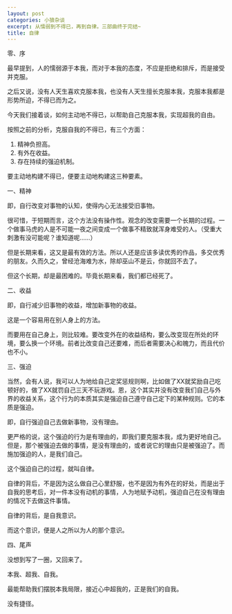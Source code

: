 ```yaml
---
layout: post
categories: 小狼杂谈
excerpt: 从懦弱到不得已，再到自律。三部曲终于完结~
title: 自律
---
```


零、序

最早提到，人的懦弱源于本我，而对于本我的态度，不应是拒绝和排斥，而是接受并克服。

之后又说，没有人天生喜欢克服本我，也没有人天生擅长克服本我，克服本我都是形势所迫，不得已而为之。

今天我们接着谈，如何主动地不得已，以帮助自己克服本我，实现超我的自由。

按照之前的分析，克服自我的不得已，有三个方面：

1. 精神负担高。
2. 有外在收益。
3. 存在持续的强迫机制。

要主动地构建不得已，便要主动地构建这三种要素。

一、精神

即，自行改变对事物的认知，使得内心无法接受旧事物。

很可惜，于短期而言，这个方法没有操作性。观念的改变需要一个长期的过程。一个做事马虎的人是不可能一夜之间变成一个做事不精致就浑身难受的人。（受重大刺激有没可能呢？谁知道呢……）

但是长期来看，这又是最有效的方法。所以人还是应该多读优秀的作品，多交优秀的朋友。久而久之，曾经沧海难为水，除却巫山不是云，你就回不去了。

但这个长期，却是最困难的。毕竟长期来看，我们都已经死了。

二、收益

即，自行减少旧事物的收益，增加新事物的收益。

这是一个容易用在别人身上的方法。

而要用在自己身上，则比较难。要改变外在的收益结构，要么改变现在所处的环境，要么换一个环境。前者比改变自己还要难，而后者需要决心和魄力，而且代价也不小。

三、强迫

当然，会有人说，我可以人为地给自己定奖惩规则啊，比如做了XX就奖励自己吃顿好的，做了XX就罚自己三天不玩游戏。恩，这个其实并没有改变我们自己与外界的收益关系，这个行为的本质其实是强迫自己遵守自己定下的某种规则。它的本质是强迫。

即，自行强迫自己去做新事物，没有理由。

更严格的说，这个强迫的行为是有理由的，即我们要克服本我，成为更好地自己。但是，那个被强迫去做的事情，是没有理由的，或者说它的理由只是被强迫了。而施加强迫的人，是我们自己。

这个强迫自己的过程，就叫自律。

自律的背后，不是因为这么做自己心里舒服，也不是因为有外在的好处，而是出于自我的思考后，对一件本没有动机的事情，人为地赋予动机，强迫自己在没有理由的情况下去做这件事情。

自律的背后，是自我意识。

而这个意识，便是人之所以为人的那个意识。

四、尾声

没想到写了一圈，又回来了。

本我、超我、自我。

最能帮助我们摆脱本我局限，接近心中超我的，正是我们的自我。

没有捷径。